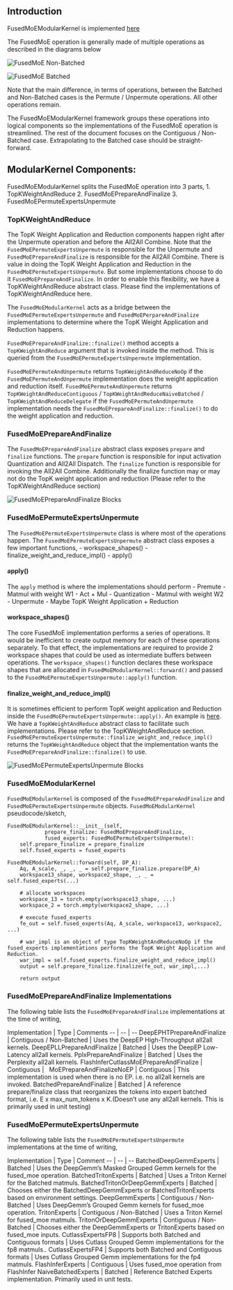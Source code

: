 ## Introduction
FusedMoEModularKernel is implemented [here](https://github.com/vllm-project/vllm/blob/5ac3168ee342f4cae17b0b67375e647bd5dd9151/vllm/model_executor/layers/fused_moe/modular_kernel.py)

The FusedMoE operation is generally made of multiple operations as described in the diagrams below

![](../assets/design/fused_moe_modular_kernel/fused_moe_non_batched.png "FusedMoE Non-Batched")

![](../assets/design/fused_moe_modular_kernel/fused_moe_batched.png "FusedMoE Batched")

Note that the main difference, in terms of operations, between the Batched and Non-Batched cases is the Permute / Unpermute operations. All other operations remain.

The FusedMoEModularKernel framework groups these operations into logical components so the implementations of the FusedMoE operation is streamlined. The rest of the document focuses on the Contiguous / Non-Batched case. Extrapolating to the Batched case should be straight-forward.

## ModularKernel Components:
FusedMoEModularKernel splits the FusedMoE operation into 3 parts,
    1. TopKWeightAndReduce
    2. FusedMoEPrepareAndFinalize
    3. FusedMoEPermuteExpertsUnpermute

### TopKWeightAndReduce
The TopK Weight Application and Reduction components happen right after the Unpermute operation and before the All2All Combine. Note that the `FusedMoEPermuteExpertsUnpermute` is responsible for the Unpermute and `FusedMoEPrepareAndFinalize` is responsible for the All2All Combine. There is value in doing the TopK Weight Application and Reduction in the `FusedMoEPermuteExpertsUnpermute`. But some implementations choose to do it `FusedMoEPrepareAndFinalize`. In order to enable this flexibility, we have a TopKWeightAndReduce abstract class.
Please find the implementations of TopKWeightAndReduce here.

The `FusedMoEModularKernel` acts as a bridge between the `FusedMoEPermuteExpertsUnpermute` and `FusedMoEPerpareAndFinalize` implementations to determine where the TopK Weight Application and Reduction happens.

`FusedMoEPrepareAndFinalize::finalize()` method accepts a `TopKWeightAndReduce` argument that is invoked inside the method. This is queried from the `FusedMoEPermuteExpertsUnpermute` implementation.

`FusedMoEPermuteAndUnpermute` returns `TopKWeightAndReduceNoOp` if the `FusedMoEPermuteAndUnpermute` implementation does the weight application and reduction itself.
`FusedMoEPermuteAndUnpermute` returns `TopKWeightAndReduceContiguous` / `TopKWeightAndReduceNaiveBatched` / `TopKWeightAndReduceDelegate` if the `FusedMoEPermuteAndUnpermute` implementation needs the `FusedMoEPrepareAndFinalize::finalize()` to do the weight application and reduction.

### FusedMoEPrepareAndFinalize
The `FusedMoEPrepareAndFinalize` abstract class exposes `prepare` and `finalize` functions.
The `prepare` function is responsible for input activation Quantization and All2All Dispatch. The `finalize` function is responsible for invoking the All2All Combine. Additionally the finalize function may or may not do the TopK weight application and reduction (Please refer to the TopKWeightAndReduce section)

![](../assets/design/fused_moe_modular_kernel/prepare_and_finalize_blocks.png "FusedMoEPrepareAndFinalize Blocks")

### FusedMoEPermuteExpertsUnpermute
The `FusedMoEPermuteExpertsUnpermute` class is where most of the operations happen. The `FusedMoEPermuteExpertsUnpermute` abstract class exposes a few important functions,
    - workspace_shapes()
    - finalize_weight_and_reduce_impl()
    - apply()

#### apply()
The `apply` method is where the implementations should perform
    - Premute
    - Matmul with weight W1
    - Act + Mul
    - Quantization
    - Matmul with weight W2
    - Unpermute
    - Maybe TopK Weight Application + Reduction

#### workspace_shapes()
The core FusedMoE implementation performs a series of operations. It would be inefficient to create output memory for each of these operations separately. To that effect, the implementations are required to provide 2 workspace shapes that could be used as intermediate buffers between operations. The `workspace_shapes()` function declares these workspace shapes that are allocated in `FusedMoEModularKernel::forward()` and passed to the `FusedMoEPermuteExpertsUnpermute::apply()` function.

#### finalize_weight_and_reduce_impl()
It is sometimes efficient to perform TopK weight application and Reduction inside the `FusedMoEPermuteExpertsUnpermute::apply()`. An example is [here](https://github.com/vllm-project/vllm/pull/20228). We have a `TopKWeightAndReduce` abstract class to facilitate such implementations. Please refer to the TopKWeightAndReduce section.
`FusedMoEPermuteExpertsUnpermute::finalize_weight_and_reduce_impl()` returns the `TopKWeightAndReduce` object that the implementation wants the `FusedMoEPrepareAndFinalize::finalize()` to use.

![](../assets/design/fused_moe_modular_kernel/fused_experts_blocks.png "FusedMoEPermuteExpertsUnpermute Blocks")

### FusedMoEModularKernel
`FusedMoEModularKernel` is composed of the `FusedMoEPrepareAndFinalize` and `FusedMoEPermuteExpertsUnpermute` objects.
`FusedMoEModularKernel` pseudocode/sketch,

```
FusedMoEModularKernel::__init__(self,
            prepare_finalize: FusedMoEPrepareAndFinalize,
            fused_experts: FusedMoEPermuteExpertsUnpermute):
    self.prepare_finalize = prepare_finalize
    self.fused_experts = fused_experts

FusedMoEModularKernel::forward(self, DP_A):
    Aq, A_scale, _, _, _ = self.prepare_finalize.prepare(DP_A)
    workspace13_shape, workspace2_shape, _, _ = self.fused_experts(...)

    # allocate workspaces
    workspace_13 = torch.empty(workspace13_shape, ...)
    workspace_2 = torch.empty(workspace2_shape, ...)

    # execute fused_experts
    fe_out = self.fused_experts(Aq, A_scale, workspace13, workspace2, ...)

    # war_impl is an object of type TopKWeightAndReduceNoOp if the fused_experts implementations performs the TopK Weight Application and Reduction.
    war_impl = self.fused_experts.finalize_weight_and_reduce_impl()
    output = self.prepare_finalize.finalize(fe_out, war_impl,...)
                            
    return output
```

### FusedMoEPrepareAndFinalize Implementations
The following table lists the `FusedMoEPrepareAndFinalize` implementations at the time of writing,

<div dir="ltr" style="margin-left:0pt;" align="left" id="docs-internal-guid-6887d651-7fff-ff80-077c-87b79c465193">
Implementation | Type | Comments
-- | -- | --
DeepEPHTPrepareAndFinalize | Contiguous / Non-Batched | Uses the DeepEP High-Throughput all2all kernels.
DeepEPLLPrepareAndFinalize | Batched | Uses the DeepEP Low-Latency all2all kernels.
PplxPrepareAndFinalize | Batched | Uses the Perplexity all2all kernels.
FlashInferCutlassMoEPrepareAndFinalize | Contiguous |  
MoEPrepareAndFinalizeNoEP | Contiguous | This implementation is used when there is no EP. i.e. no all2all kernels are invoked.
BatchedPrepareAndFinalize | Batched | A reference prepare/finalize class that reorganizes the tokens into expert batched format, i.e. E x max_num_tokens x K.(Doesn’t use any all2all kernels. This is primarily used in unit testing)

</div>

### FusedMoEPermuteExpertsUnpermute
The following table lists the `FusedMoEPermuteExpertsUnpermute` implementations at the time of writing,

<div dir="ltr" style="margin-left:0pt;" align="left" id="docs-internal-guid-f00b1b00-7fff-3308-d37f-6576b34e1bae">
Implementation | Type | Comment
-- | -- | --
BatchedDeepGemmExperts | Batched | Uses the DeepGemm’s Masked Grouped Gemm kernels for the fused_moe operation.
BatchedTritonExperts | Batched | Uses a Triton Kernel for the Batched matmuls.
BatchedTritonOrDeepGemmExperts | Batched | Chooses either the BatchedDeepGemmExperts or BatchedTritonExperts based on environment settings.
DeepGemmExperts | Contiguous / Non-Batched | Uses DeepGemm’s Grouped Gemm kernels for fused_moe operation.
TritonExperts | Contiguous / Non-Batched | Uses a Triton Kernel for fused_moe matmuls.
TritonOrDeepGemmExperts | Contiguous / Non-Batched | Chooses either the DeepGemmExperts or TritonExperts based on fused_moe inputs.
CutlassExpertsFP8 | Supports both Batched and Contiguous formats | Uses Cutlass Grouped Gemm implementations for the fp8 matmuls..
CutlassExpertsFP4 | Supports both Batched and Contiguous formats | Uses Cutlass Grouped Gemm implementations for the fp4 matmuls.
FlashInferExperts | Contiguous | Uses fused_moe operation from FlashInfer
NaiveBatchedExperts | Batched | Reference Batched Experts implementation. Primarily used in unit tests.

</div>
